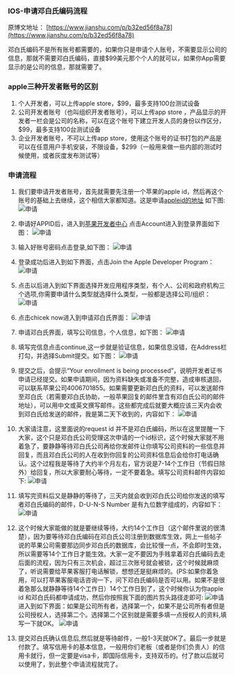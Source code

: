 ### IOS-申请邓白氏编码流程
原博文地址： [https://www.jianshu.com/p/b32ed56f8a78](https://www.jianshu.com/p/b32ed56f8a78)

邓白氏编码不是所有账号都需要的，如果你只是申请个人账号，不需要显示公司的信息，那就不需要邓白氏编码，直接$99美元那个个人的就可以，如果你App需要显示的是公司的信息，那就需要了。

### apple三种开发者账号的区别
1. 个人开发者，可以上传apple store，$99，最多支持100台测试设备
1. 公司开发者账号（也叫组织开发者账号），可以上传app store ，产品显示的开发者一栏会是公司的名称，可以在这个账号下建立开发人员的身份以作区分，$99，最多支持100台测试设备
1. 企业开发者账号，不可以上传app store，使用这个账号的证书打包的产品是可以在任意用户手机安装，不限设备，$299（一般用来做一些内部的测试时候使用，或者灰度发布测试等）

### 申请流程
1. 我们要申请开发者账号，首先就需要先注册一个苹果的apple id，然后再这个账号的基础上去继续，这个相信大家都知道。这是申请[appleid的地址](https://appleid.apple.com/account) 如下图:
![申请](/images/随笔/IOS-申请邓白氏编码流程/apply_01.png "申请")

1. 申请好APPID后，进入到[苹果开发者中心](http://https://developer.apple.com/) 点击Account进入到登录界面如下图：
![申请](/images/随笔/IOS-申请邓白氏编码流程/apply_02.png "申请")

1. 输入好账号密码点击登录,如下图：
![申请](/images/随笔/IOS-申请邓白氏编码流程/apply_03.png "申请")

1. 登录成功后进入到如下界面，点击Join the Apple Developer  Program：
![申请](/images/随笔/IOS-申请邓白氏编码流程/apply_04.png "申请")

1. 点击以后进入到如下界面选择开发应用程序类型，有个人、公司和政府机构三个选项,你需要申请什么类型就选择什么类型，一般都是选择公司/组织：
![申请](/images/随笔/IOS-申请邓白氏编码流程/apply_05.png "申请")

1. 点击chicek now进入到申请邓白氏界面：
![申请](/images/随笔/IOS-申请邓白氏编码流程/apply_06.png "申请")

1. 申请邓白氏界面，填写公司信息，个人信息，如下图：
![申请](/images/随笔/IOS-申请邓白氏编码流程/apply_07.png "申请")

1. 填写完信息点击continue,这一步就是验证信息，如果信息没错，在Address栏打勾，并选择Submit提交。如下图：
![申请](/images/随笔/IOS-申请邓白氏编码流程/apply_08.jpg "申请")

1. 提交之后，会提示“Your enrollment is being processed”，说明开发者证书申请已经提交。如果申请期间，因为资料缺失或准备不完整，造成审核退回，可以联系苹果公司4006701855。如果需要更新邓白氏的资料，可以发送邮件至邓白氏（若需要邓白氏协助，一般苹果回复的邮件里含有邓白氏公司的邮件地址），可以用中文或英文撰写邮件。这些都完成后就要大概应该三天内会收到邓白氏给发送的邮件，我是第二天下收到的，内容如下：
![申请](/images/随笔/IOS-申请邓白氏编码流程/apply_09.png "申请")

1. 大家请注意，这里面说的request id 并不是邓白氏编码，所以在这里提醒一下大家，这个只是邓白氏公司受理这次申请的一个id标识，这个时候大家就不用着急了，要静静等待邓白氏公司再给你发邮件让你填写公司资料的一些信息并回复，而且邓白氏公司的人在收到你回复的公司资料信息后会给你打电话确认。这个过程我是等待了大约半个月左右，官方说是7-14个工作日（节假日除外）给回复，所以大家要耐心等待，一定不要着急。填写公司资料邮件内容如下:
![申请](/images/随笔/IOS-申请邓白氏编码流程/apply_10.png "申请")

1.  填写完资料后又是静静的等待了，三天内就会收到邓白氏公司给你发送的填写者邓白氏编码的邮件，D-U-N-S Number 是有九位数字组成的，内容如下：
![申请](/images/随笔/IOS-申请邓白氏编码流程/apply_11.png "申请")

1. 这个时候大家能做的就是要继续等待，大约14个工作日（这个邮件里说的很清楚），因为要等待邓白氏编码在邓白氏公司注册到数据库生效，网上一些帖子说的苹果公司需要那边同步邓白氏的数据库，会比较慢一点，不会即时生效，所以需要等14个工作日才能生效。大家一定不要因为手贱拿着邓白氏编码去走后面的流程，因为只有三次机会，超过三次账号就会被锁，这个时候就麻烦了，听说需要给苹果客服打电话解锁，想想还是挺麻烦的。(PS:如果你着急用，可以打苹果客服电话咨询一下，问下邓白氏编码是否可以用。如果不是很着急那么就静静等待14个工作日）14个工作日到了，这个时候你认为你apple id 和邓白氏码都申请成功，然后你按照我下面的图片剪头路径走即可:
![申请](/images/随笔/IOS-申请邓白氏编码流程/apply_12.png "申请")
进入到如下界面：如果是公司所有者，选择第一个，如果不是公司所有者但是公司授权人，选择第二个。选择第二个区别就是需要多填一点授权人的资料,填写一下就OK。
![申请](/images/随笔/IOS-申请邓白氏编码流程/apply_13.png "申请")

1. 提交邓白氏确认信息后,然后就是等待邮件，一般1-3天就OK了。最后一步就是付款了。填写信用卡的基本信息，一般用你们老板（或者是你们负责人）的信用卡就行，但一定要是visa卡，即国际信用卡，支持双币的。付了款以后就可以使用了，到此整个申请流程就完了。


